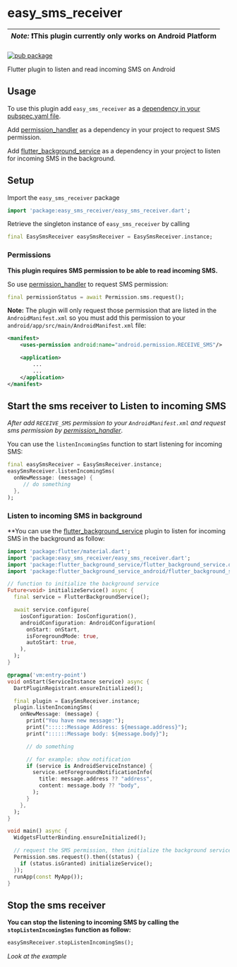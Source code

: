 
# easy_sms_receiver


|*Note:* :exclamation:This plugin currently only works on Android Platform|
|------------------------------------------------------------------|

[![pub package](https://img.shields.io/badge/pub-0.0.1-blue.svg)](https://pub.dev/packages/easy_sms_receiver)

Flutter plugin to listen and read incoming SMS on Android

## Usage
To use this plugin add `easy_sms_receiver` as a [dependency in your pubspec.yaml file](https://flutter.dev/docs/development/packages-and-plugins/using-packages).

Add [permission_handler](https://pub.dev/packages/permission_handler) as a dependency in your project to request SMS permission.

Add [flutter_background_service](https://pub.dev/packages/flutter_background_service) as a dependency in your project to listen for incoming SMS in the background.


## Setup
Import the `easy_sms_receiver` package
```dart
import 'package:easy_sms_receiver/easy_sms_receiver.dart';
```


Retrieve the singleton instance of `easy_sms_receiver` by calling
```dart
final EasySmsReceiver easySmsReceiver = EasySmsReceiver.instance;
```

### Permissions
**This plugin requires SMS permission to be able to read incoming SMS.**

So use [permission_handler](https://pub.dev/packages/permission_handler) to request SMS permission:
```dart
final permissionStatus = await Permission.sms.request();
```
**Note:** The plugin will only request those permission that are listed in the `AndroidManifest.xml`
so you must add this permission to your `android/app/src/main/AndroidManifest.xml` file:
```xml
<manifest>
	<uses-permission android:name="android.permission.RECEIVE_SMS"/>

	<application>
		...
		...
	</application>
</manifest>
```


## Start the sms receiver to Listen to incoming SMS

*After add `RECEIVE_SMS` permission to your `AndroidManifest.xml` and request sms permission by [permission_handler](https://pub.dev/packages/permission_handler)*.

You can use the `listenIncomingSms` function to start listening for incoming SMS:

```dart
final easySmsReceiver = EasySmsReceiver.instance;
easySmsReceiver.listenIncomingSms(
  onNewMessage: (message) {
     // do something
  },
);
```

### Listen to incoming SMS in background
**You can use the [flutter_background_service](https://pub.dev/packages/flutter_background_service) plugin to listen for incoming SMS in the background as follow:


```dart
import 'package:flutter/material.dart';
import 'package:easy_sms_receiver/easy_sms_receiver.dart';
import 'package:flutter_background_service/flutter_background_service.dart';
import 'package:flutter_background_service_android/flutter_background_service_android.dart';

// function to initialize the background service
Future<void> initializeService() async {
  final service = FlutterBackgroundService();

  await service.configure(
    iosConfiguration: IosConfiguration(),
    androidConfiguration: AndroidConfiguration(
      onStart: onStart,
      isForegroundMode: true,
      autoStart: true,
    ),
  );
}

@pragma('vm:entry-point')
void onStart(ServiceInstance service) async {
  DartPluginRegistrant.ensureInitialized();

  final plugin = EasySmsReceiver.instance;
  plugin.listenIncomingSms(
    onNewMessage: (message) {
      print("You have new message:");
      print("::::::Message Address: ${message.address}");
      print("::::::Message body: ${message.body}");

      // do something

      // for example: show notification
      if (service is AndroidServiceInstance) {
        service.setForegroundNotificationInfo(
          title: message.address ?? "address",
          content: message.body ?? "body",
        );
      }
    },
  );
}

void main() async {
  WidgetsFlutterBinding.ensureInitialized();

  // request the SMS permission, then initialize the background service
  Permission.sms.request().then((status) {
    if (status.isGranted) initializeService();
  });
  runApp(const MyApp());
}
```


## Stop the sms receiver

**You can stop the listening to incoming SMS by calling the `stopListenIncomingSms` function as follow:**

```dart
easySmsReceiver.stopListenIncomingSms();
```

*Look at the example*
